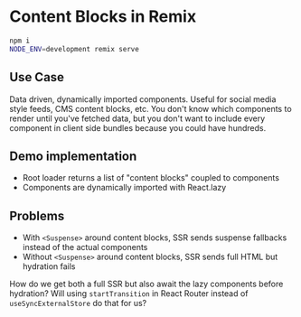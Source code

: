 # Content Blocks in Remix

```sh
npm i
NODE_ENV=development remix serve
```

## Use Case

Data driven, dynamically imported components. Useful for social media style feeds, CMS content blocks, etc. You don't know which components to render until you've fetched data, but you don't want to include every component in client side bundles because you could have hundreds.

## Demo implementation

- Root loader returns a list of "content blocks" coupled to components
- Components are dynamically imported with React.lazy

## Problems

- With `<Suspense>` around content blocks, SSR sends suspense fallbacks instead of the actual components
- Without `<Suspense>` around content blocks, SSR sends full HTML but hydration fails

How do we get both a full SSR but also await the lazy components before hydration? Will using `startTransition` in React Router instead of `useSyncExternalStore` do that for us?
